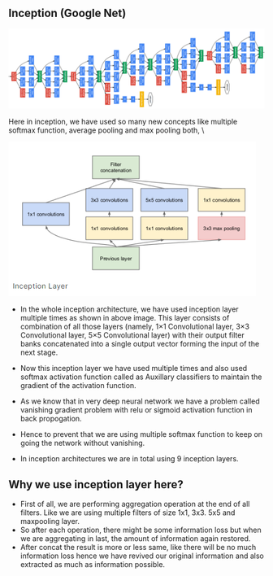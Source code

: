 ## Inception (Google Net)

![alt text](image-21.png)

Here in inception, we have used so many new concepts like multiple softmax function, average pooling and max pooling both, \


![alt text](image-22.png)

- In the whole inception architecture, we have used inception layer multiple times as shown in above image.
This layer consists of combination of all those layers (namely, 1×1 Convolutional layer, 3×3 Convolutional layer, 5×5 Convolutional layer) with their output filter banks concatenated into a single output vector forming the input of the next stage.

- Now this inception layer we have used multiple times and also used softmax activation function called as Auxillary classifiers to maintain the gradient of the activation function.

- As we know that in very deep neural network we have a problem called vanishing gradient problem with relu or sigmoid activation function in back propogation.
- Hence to prevent that we are using multiple softmax function to keep on going the network without vanishing.

- In inception architectures we are in total using 9 inception layers.


## Why we use inception layer here?

- First of all, we are performing aggregation operation at the end of all filters. Like we are using multiple filters of size 1x1, 3x3. 5x5 and maxpooling layer.
- So after each operation, there might be some information loss but when we are aggregating in last, the amount of information again restored.
- After concat the result is more or less same, like there will be no much information loss hence we have revived our original information and also extracted as much as information possible. 



